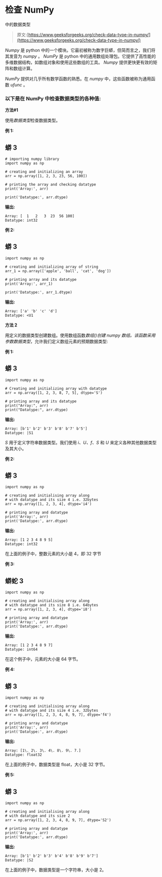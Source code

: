 # 检查 NumPy

中的数据类型

> 原文:[https://www.geeksforgeeks.org/check-data-type-in-numpy/](https://www.geeksforgeeks.org/check-data-type-in-numpy/)

*Numpy* 是 python 中的一个模块。它最初被称为数字巨蟒，但简而言之，我们将其发音为 *numpy* 。 *NumPy* 是 python 中的通用数组处理包。它提供了高性能的多维数据结构，如数组对象和使用这些数组的工具。 *Numpy* 提供更快更有效的矩阵和数组计算。

*NumPy* 提供对几乎所有数学函数的熟悉。在 *numpy* 中，这些函数被称为通用函数 *ufunc* 。

### 以下是在 NumPy 中检查数据类型的各种值:

**方法#1**

使用*数据类型*检查数据类型。

**例 1:**

## 蟒 3

```
# importing numpy library
import numpy as np

# creating and initializing an array
arr = np.array([1, 2, 3, 23, 56, 100])

# printing the array and checking datatype
print('Array:', arr)

print('Datatype:', arr.dtype)
```

**输出:**

```
Array: [  1   2   3  23  56 100]
Datatype: int32
```

**例 2:**

## 蟒 3

```
import numpy as np

# creating and initializing array of string
arr_1 = np.array(['apple', 'ball', 'cat', 'dog'])

# printing array and its datatype
print('Array:', arr_1)

print('Datatype:', arr_1.dtype)
```

**输出:**

```
Array: ['a' 'b' 'c' 'd']
Datatype: <U1
```

**方法 2**

用定义的数据类型创建数组。使用数组函数*数组()*创建 *numpy* 数组。该函数采用参数*数据类型*，允许我们定义数组元素的预期数据类型:

**例 1:**

## 蟒 3

```
import numpy as np

# Creating and initializing array with datatype
arr = np.array([1, 2, 3, 8, 7, 5], dtype='S')

# printing array and its datatype
print("Array:", arr)
print("Datatype:", arr.dtype)
```

**输出:**

```
Array: [b'1' b'2' b'3' b'8' b'7' b'5']
Datatype: |S1
```

*S* 用于定义字符串数据类型。我们使用 *i、U、f、S* 和 *U* 来定义各种其他数据类型及其大小。

**例 2:**

## 蟒 3

```
import numpy as np

# creating and initialising array along
# with datatype and its size 4 i.e. 32bytes
arr = np.array([1, 2, 3, 4], dtype='i4')

# printing array and datatype
print('Array:', arr)
print('Datatype:', arr.dtype)
```

**输出:**

```
Array: [1 2 3 4 8 9 5]
Datatype: int32
```

在上面的例子中，整数元素的大小是 4，即 32 字节

**例 3:**

## 蟒蛇 3

```
import numpy as np

# creating and initialising array along
# with datatype and its size 8 i.e. 64bytes
arr = np.array([1, 2, 3, 4], dtype='i8')

# printing array and datatype
print('Array:', arr)
print('Datatype:', arr.dtype)
```

**输出:**

```
Array: [1 2 3 4 8 9 7]
Datatype: int64
```

在这个例子中，元素的大小是 64 字节。

**例 4:**

## 蟒 3

```
import numpy as np

# creating and initialising array along
# with datatype and its size 4 i.e. 32bytes
arr = np.array([1, 2, 3, 4, 8, 9, 7], dtype='f4')

# printing array and datatype
print('Array:', arr)
print('Datatype:', arr.dtype)
```

**输出:**

```
Array: [1\. 2\. 3\. 4\. 8\. 9\. 7.]
Datatype: float32
```

在上面的例子中，数据类型是 float，大小是 32 字节。

**例 5:**

## 蟒 3

```
import numpy as np

# creating and initialising array along
# with datatype and its size 2
arr = np.array([1, 2, 3, 4, 8, 9, 7], dtype='S2')

# printing array and datatype
print('Array:', arr)
print('Datatype:', arr.dtype)
```

**输出:**

```
Array: [b'1' b'2' b'3' b'4' b'8' b'9' b'7']
Datatype: |S2
```

在上面的例子中，数据类型是一个字符串，大小是 2。